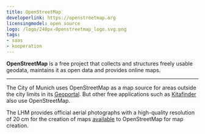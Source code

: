 ```yaml
---
title: OpenStreetMap
developerlink: https://openstreetmap.org
licensingmodel: open source
logo: /logo/240px-Openstreetmap_logo.svg.png
tags:
- saas
- kooperation
---
```

__OpenStreetMap__ is a free project that collects and structures freely usable geodata, maintains it as open data and provides online maps.

---

The City of Munich uses OpenStreetMap as a map source for areas outside the city limits in its [Geoportal](geoportal.html).
But other free applications such as [Kitafinder](https://kitafinder.muenchen.de/elternportal/de/einrichtungen/karte/ergebnisse) also use OpenStreetMap.

The LHM provides official aerial photographs with a high-quality resolution of 20 cm for the creation of maps [available](https://github.com/osmlab/editor-layer-index/blob/gh-pages/sources/europe/de/AktuelleLuftbilderDerLandeshauptstadtMuenchen20cm.geojson?short_path=cdc4d8a) to OpenStreetMap for map creation.
